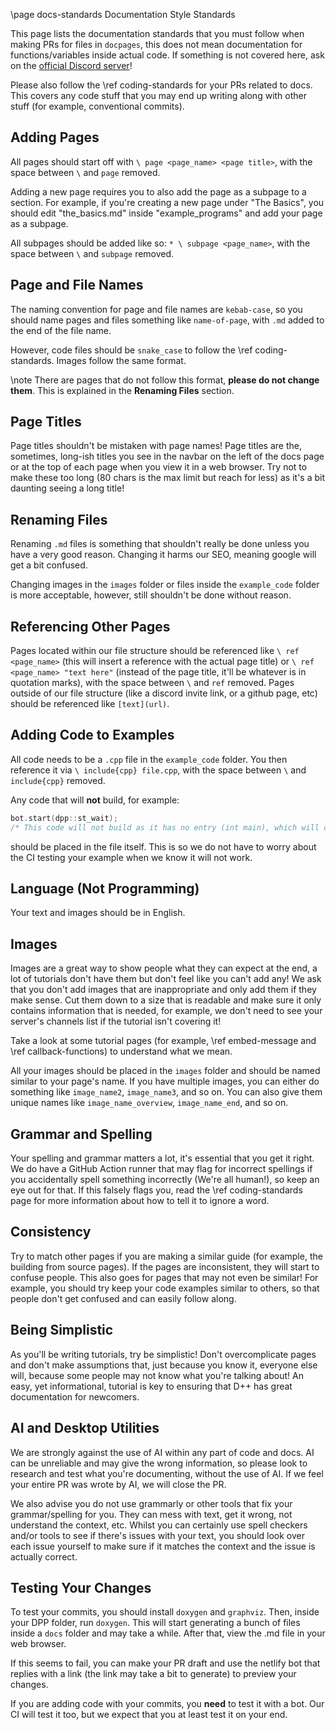 \page docs-standards Documentation Style Standards

This page lists the documentation standards that you must follow when making PRs for files in `docpages`, this does not mean documentation for functions/variables inside actual code. If something is not covered here, ask on the [official Discord server](https://discord.gg/dpp)!

Please also follow the \ref coding-standards for your PRs related to docs. This covers any code stuff that you may end up writing along with other stuff (for example, conventional commits).

## Adding Pages

All pages should start off with `\ page <page_name> <page title>`, with the space between `\` and `page` removed.

Adding a new page requires you to also add the page as a subpage to a section. For example, if you're creating a new page under "The Basics", you should edit "the_basics.md" inside "example_programs" and add your page as a subpage.

All subpages should be added like so: `* \ subpage <page_name>`, with the space between `\` and `subpage` removed.

## Page and File Names

The naming convention for page and file names are `kebab-case`, so you should name pages and files something like `name-of-page`, with `.md` added to the end of the file name.

However, code files should be `snake_case` to follow the \ref coding-standards. Images follow the same format.

\note There are pages that do not follow this format, **please do not change them**. This is explained in the **Renaming Files** section.

## Page Titles

Page titles shouldn't be mistaken with page names! Page titles are the, sometimes, long-ish titles you see in the navbar on the left of the docs page or at the top of each page when you view it in a web browser. Try not to make these too long (80 chars is the max limit but reach for less) as it's a bit daunting seeing a long title!

## Renaming Files

Renaming `.md` files is something that shouldn't really be done unless you have a very good reason. Changing it harms our SEO, meaning google will get a bit confused.

Changing images in the `images` folder or files inside the `example_code` folder is more acceptable, however, still shouldn't be done without reason.

## Referencing Other Pages

Pages located within our file structure should be referenced like `\ ref <page_name>` (this will insert a reference with the actual page title) or `\ ref <page_name> "text here"` (instead of the page title, it'll be whatever is in quotation marks), with the space between `\` and `ref` removed. Pages outside of our file structure (like a discord invite link, or a github page, etc) should be referenced like `[text](url)`.

## Adding Code to Examples

All code needs to be a `.cpp` file in the `example_code` folder. You then reference it via `\ include{cpp} file.cpp`, with the space between `\` and `include{cpp}` removed.

Any code that will **not** build, for example:
```cpp
bot.start(dpp::st_wait);
/* This code will not build as it has no entry (int main), which will cause CI fails. */
```
should be placed in the file itself. This is so we do not have to worry about the CI testing your example when we know it will not work.

## Language (Not Programming)

Your text and images should be in English.

## Images

Images are a great way to show people what they can expect at the end, a lot of tutorials don't have them but don't feel like you can't add any! We ask that you don't add images that are inappropriate and only add them if they make sense. Cut them down to a size that is readable and make sure it only contains information that is needed, for example, we don't need to see your server's channels list if the tutorial isn't covering it!

Take a look at some tutorial pages (for example, \ref embed-message and \ref callback-functions) to understand what we mean.

All your images should be placed in the `images` folder and should be named similar to your page's name. If you have multiple images, you can either do something like `image_name2`, `image_name3`, and so on. You can also give them unique names like `image_name_overview`, `image_name_end`, and so on.

## Grammar and Spelling

Your spelling and grammar matters a lot, it's essential that you get it right. We do have a GitHub Action runner that may flag for incorrect spellings if you accidentally spell something incorrectly (We're all human!), so keep an eye out for that. If this falsely flags you, read the \ref coding-standards page for more information about how to tell it to ignore a word.

## Consistency

Try to match other pages if you are making a similar guide (for example, the building from source pages). If the pages are inconsistent, they will start to confuse people. This also goes for pages that may not even be similar! For example, you should try keep your code examples similar to others, so that people don't get confused and can easily follow along.

## Being Simplistic

As you'll be writing tutorials, try be simplistic! Don't overcomplicate pages and don't make assumptions that, just because you know it, everyone else will, because some people may not know what you're talking about! An easy, yet informational, tutorial is key to ensuring that D++ has great documentation for newcomers.

## AI and Desktop Utilities

We are strongly against the use of AI within any part of code and docs. AI can be unreliable and may give the wrong information, so please look to research and test what you're documenting, without the use of AI. If we feel your entire PR was wrote by AI, we will close the PR.

We also advise you do not use grammarly or other tools that fix your grammar/spelling for you. They can mess with text, get it wrong, not understand the context, etc. Whilst you can certainly use spell checkers and/or tools to see if there's issues with your text, you should look over each issue yourself to make sure if it matches the context and the issue is actually correct.

## Testing Your Changes

To test your commits, you should install `doxygen` and `graphviz`. Then, inside your DPP folder, run `doxygen`. This will start generating a bunch of files inside a `docs` folder and may take a while. After that, view the .md file in your web browser.

If this seems to fail, you can make your PR draft and use the netlify bot that replies with a link (the link may take a bit to generate) to preview your changes.

If you are adding code with your commits, you **need** to test it with a bot. Our CI will test it too, but we expect that you at least test it on your end.
